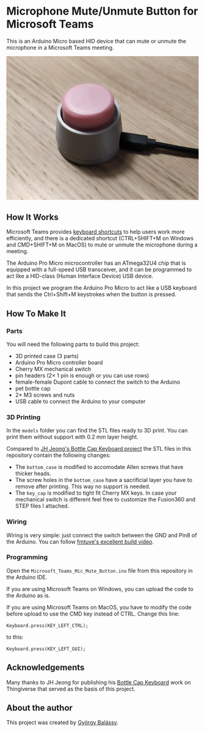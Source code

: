 # Microphone Mute/Unmute Button for Microsoft Teams

This is an Arduino Micro based HID device that can mute or unmute the microphone in a Microsoft Teams meeting.

![](./photo.jpg)

## How It Works

Microsoft Teams provides [keyboard shortcuts](https://support.microsoft.com/en-us/office/keyboard-shortcuts-for-microsoft-teams-2e8e2a70-e8d8-4a19-949b-4c36dd5292d2) to help users work more efficiently, and there is a dedicated shortcut (CTRL+SHIFT+M on Windows and CMD+SHIFT+M on MacOS) to mute or unmute the microphone during a meeting.

The Arduino Pro Micro microcontroller has an ATmega32U4 chip that is equipped with a full-speed USB transceiver, and it can be programmed to act like a HID-class (Human Interface Device) USB device.

In this project we program the Arduino Pro Micro to act like a USB keyboard that sends the Ctrl+Shift+M keystrokes when the button is pressed.


## How To Make It

### Parts

You will need the following parts to build this project:

- 3D printed case (3 parts)
- Arduino Pro Micro controller board
- Cherry MX mechanical switch
- pin headers (2× 1 pin is enough or you can use rows)
- female-female Dupont cable to connect the switch to the Arduino
- pet bottle cap
- 2× M3 screws and nuts
- USB cable to connect the Arduino to your computer

### 3D Printing

In the `models` folder you can find the STL files ready to 3D print. You can print them without support with 0.2 mm layer height.

Compared to [JH Jeong's Bottle Cap Keyboard project](https://www.thingiverse.com/thing:3551855) the STL files in this repository contain the following changes:

- The `bottom_case` is modified to accomodate Allen screws that have thicker heads. 
- The screw holes in the `bottom_case` have a sacrificial layer you have to remove after printing. This way no support is needed.
- The `key_cap` is modified to tight fit Cherry MX keys. In case your mechanical switch is different feel free to customize the Fusion360 and STEP files I attached.

### Wiring

Wiring is very simple: just connect the switch between the GND and Pin8 of the Arduino. You can follow [fmtuve's excellent build video](https://www.youtube.com/watch?v=AGkbZXVQaqw).

### Programming

Open the `Microsoft_Teams_Mic_Mute_Button.ino` file from this repository in the Arduino IDE.

If you are using Microsoft Teams on Windows, you can upload the code to the Arduino as is.

If you are using Microsoft Teams on MacOS, you have to modify the code before upload to use the CMD key instead of CTRL. Change this line:
```
Keyboard.press(KEY_LEFT_CTRL);
```

to this:
```
Keyboard.press(KEY_LEFT_GUI);
```


## Acknowledgements

Many thanks to JH Jeong for publishing his [Bottle Cap Keyboard](https://www.thingiverse.com/thing:3551855) work on Thingiverse that served as the basis of this project.

## About the author

This project was created by [György Balássy](https://linkedin.com/in/balassy).
